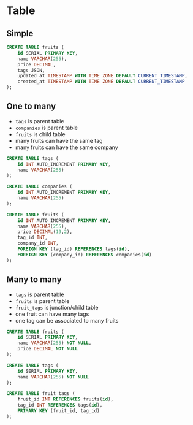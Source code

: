 # Table

## Simple

```sql
CREATE TABLE fruits (
    id SERIAL PRIMARY KEY,
    name VARCHAR(255),
    price DECIMAL,
    tags JSON,
    updated_at TIMESTAMP WITH TIME ZONE DEFAULT CURRENT_TIMESTAMP,
    created_at TIMESTAMP WITH TIME ZONE DEFAULT CURRENT_TIMESTAMP
);
```

## One to many

* `tags` is parent table
* `companies` is parent table
* `fruits` is child table
* many fruits can have the same tag
* many fruits can have the same company

```sql
CREATE TABLE tags (
    id INT AUTO_INCREMENT PRIMARY KEY,
    name VARCHAR(255)
);

CREATE TABLE companies (
    id INT AUTO_INCREMENT PRIMARY KEY,
    name VARCHAR(255)
);

CREATE TABLE fruits (
    id INT AUTO_INCREMENT PRIMARY KEY,
    name VARCHAR(255),
    price DECIMAL(19,2),
    tag_id INT,
    company_id INT,
    FOREIGN KEY (tag_id) REFERENCES tags(id),
    FOREIGN KEY (company_id) REFERENCES companies(id)
);
```

## Many to many

* `tags` is parent table
* `fruits` is parent table
* `fruit_tags` is junction/child table
* one fruit can have many tags
* one tag can be associated to many fruits

```sql
CREATE TABLE fruits (
    id SERIAL PRIMARY KEY,
    name VARCHAR(255) NOT NULL,
    price DECIMAL NOT NULL
);

CREATE TABLE tags (
    id SERIAL PRIMARY KEY,
    name VARCHAR(255) NOT NULL
);

CREATE TABLE fruit_tags (
    fruit_id INT REFERENCES fruits(id),
    tag_id INT REFERENCES tags(id),
    PRIMARY KEY (fruit_id, tag_id)
);
```

